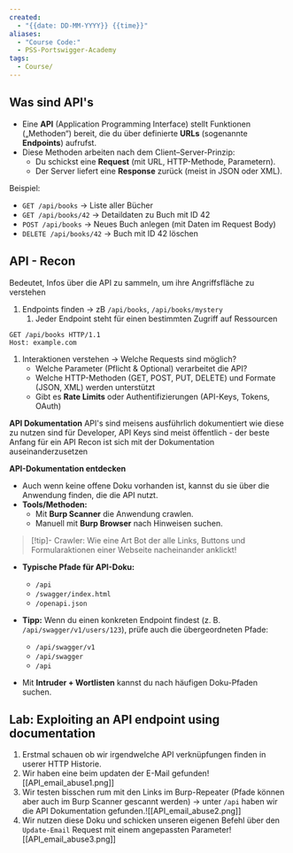 ```yaml
---
created:
  - "{{date: DD-MM-YYYY}} {{time}}"
aliases:
  - "Course Code:"
  - PSS-Portswigger-Academy
tags:
  - Course/
---
```

## Was sind API's
- Eine **API** (Application Programming Interface) stellt Funktionen („Methoden“) bereit, die du über definierte **URLs** (sogenannte **Endpoints**) aufrufst.
- Diese Methoden arbeiten nach dem Client–Server-Prinzip:
    - Du schickst eine **Request** (mit URL, HTTP-Methode, Parametern).
    - Der Server liefert eine **Response** zurück (meist in JSON oder XML).
        

Beispiel:
- `GET /api/books` → Liste aller Bücher
- `GET /api/books/42` → Detaildaten zu Buch mit ID 42
- `POST /api/books` → Neues Buch anlegen (mit Daten im Request Body)
- `DELETE /api/books/42` → Buch mit ID 42 löschen

## API - Recon
Bedeutet, Infos über die API zu sammeln, um ihre Angriffsfläche zu verstehen

1. Endpoints finden -> zB `/api/books`, `/api/books/mystery`
	1. Jeder Endpoint steht für einen bestimmten Zugriff auf Ressourcen
```
GET /api/books HTTP/1.1 
Host: example.com
```
1. Interaktionen verstehen -> Welche Requests sind möglich?
	- Welche Parameter (Pflicht & Optional) verarbeitet die API?
	- Welche HTTP-Methoden (GET, POST, PUT, DELETE) und Formate (JSON, XML) werden unterstützt
	- Gibt es **Rate Limits** oder Authentifizierungen (API-Keys, Tokens, OAuth)

**API Dokumentation**
API's sind meisens ausführlich dokumentiert wie diese zu nutzen sind für Developer, API Keys sind meist öffentlich - der beste Anfang für ein API Recon ist sich mit der Dokumentation auseinanderzusetzen

**API-Dokumentation entdecken**
- Auch wenn keine offene Doku vorhanden ist, kannst du sie über die Anwendung finden, die die API nutzt.
- **Tools/Methoden:**
    - Mit **Burp Scanner** die Anwendung crawlen.
    - Manuell mit **Burp Browser** nach Hinweisen suchen.
 > [!tip]- Crawler:
> Wie eine Art Bot der alle Links, Buttons und Formularaktionen einer Webseite nacheinander anklickt!
        
- **Typische Pfade für API-Doku:**
    - `/api`
    - `/swagger/index.html`
    - `/openapi.json`
        
- **Tipp:** Wenn du einen konkreten Endpoint findest (z. B. `/api/swagger/v1/users/123`), prüfe auch die übergeordneten Pfade:
    - `/api/swagger/v1`
    - `/api/swagger`
    - `/api`
        
- Mit **Intruder + Wortlisten** kannst du nach häufigen Doku-Pfaden suchen.

## Lab: Exploiting an API endpoint using documentation

1. Erstmal schauen ob wir irgendwelche API verknüpfungen finden in userer HTTP Historie. 
2. Wir haben eine beim updaten der E-Mail gefunden![[API_email_abuse1.png]]
3. Wir testen bisschen rum mit den Links im Burp-Repeater (Pfade können aber auch im Burp Scanner gescannt werden) -> unter `/api` haben wir die API Dokumentation gefunden.![[API_email_abuse2.png]]
4. Wir nutzen diese Doku und schicken unseren eigenen Befehl über den `Update-Email` Request mit einem angepassten Parameter![[API_email_abuse3.png]]